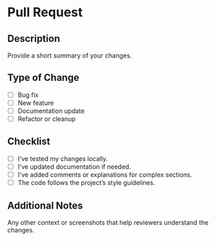 # Pull Request

## Description
Provide a short summary of your changes.

## Type of Change
- [ ] Bug fix
- [ ] New feature
- [ ] Documentation update
- [ ] Refactor or cleanup

## Checklist
- [ ] I’ve tested my changes locally.
- [ ] I’ve updated documentation if needed.
- [ ] I’ve added comments or explanations for complex sections.
- [ ] The code follows the project’s style guidelines.

## Additional Notes
Any other context or screenshots that help reviewers understand the changes.
